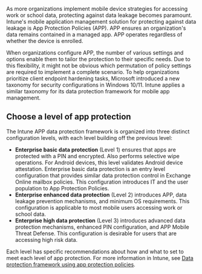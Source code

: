 As more organizations implement mobile device strategies for accessing work or school data, protecting against data leakage becomes paramount. Intune's mobile application management solution for protecting against data leakage is App Protection Policies (APP). APP ensures an organization's data remains contained in a managed app. APP operates regardless of whether the device is enrolled. 

When organizations configure APP, the number of various settings and options enable them to tailor the protection to their specific needs. Due to this flexibility, it might not be obvious which permutation of policy settings are required to implement a complete scenario. To help organizations prioritize client endpoint hardening tasks, Microsoft introduced a new taxonomy for security configurations in Windows 10/11. Intune applies a similar taxonomy for its data protection framework for mobile app management.

## Choose a level of app protection

The Intune APP data protection framework is organized into three distinct configuration levels, with each level building off the previous level:

- **Enterprise basic data protection** (Level 1) ensures that apps are protected with a PIN and encrypted. Also performs selective wipe operations. For Android devices, this level validates Android device attestation. Enterprise basic data protection is an entry level configuration that provides similar data protection control in Exchange Online mailbox policies. This configuration introduces IT and the user population to App Protection Policies.
- **Enterprise enhanced data protection** (Level 2) introduces APP, data leakage prevention mechanisms, and minimum OS requirements. This configuration is applicable to most mobile users accessing work or school data.
- **Enterprise high data protection** (Level 3) introduces advanced data protection mechanisms, enhanced PIN configuration, and APP Mobile Threat Defense. This configuration is desirable for users that are accessing high risk data.

Each level has specific recommendations about how and what to set to meet each level of app protection. For more information in Intune, see [Data protection framework using app protection policies](/mem/intune/apps/app-protection-framework?azure-portal=true).